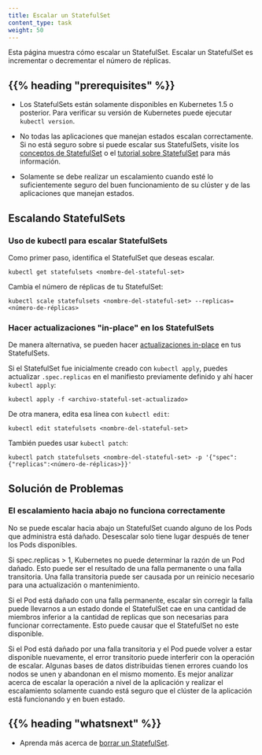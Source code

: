 ```yaml
---
title: Escalar un StatefulSet
content_type: task
weight: 50
---
```


<!-- overview -->


Esta página muestra cómo escalar un StatefulSet. Escalar un StatefulSet es
incrementar o decrementar el número de réplicas.

## {{% heading "prerequisites" %}}

- Los StatefulSets están solamente disponibles en Kubernetes 1.5 o posterior.
 Para verificar su versión de Kubernetes puede ejecutar `kubectl version`.

- No todas las aplicaciones que manejan estados escalan correctamente. Si no está seguro sobre si
 puede escalar sus StatefulSets, visite los [conceptos de StatefulSet](/docs/es/concepts/workloads/controllers/statefulset/)
 o el [tutorial sobre StatefulSet](/docs/tutorials/stateful-application/basic-stateful-set/) para más información.

- Solamente se debe realizar un escalamiento cuando esté lo suficientemente seguro del buen funcionamiento
 de su clúster y de las aplicaciones que manejan estados.
<!-- steps -->


## Escalando StatefulSets

### Uso de kubectl para escalar StatefulSets

Como primer paso, identifica el StatefulSet que deseas escalar.

```shell
kubectl get statefulsets <nombre-del-stateful-set>
```

Cambia el número de réplicas de tu StatefulSet:

```shell
kubectl scale statefulsets <nombre-del-stateful-set> --replicas=<número-de-réplicas>
```

### Hacer actualizaciones "in-place" en los StatefulSets

De manera alternativa, se pueden hacer [actualizaciones in-place](/docs/concepts/cluster-administration/manage-deployment/#in-place-updates-of-resources)
en tus StatefulSets.

Si el StatefulSet fue inicialmente creado con `kubectl apply`,
puedes actualizar `.spec.replicas` en el manifiesto previamente definido y ahí hacer `kubectl apply`:

```shell
kubectl apply -f <archivo-stateful-set-actualizado>
```

De otra manera, edita esa línea con `kubectl edit`:

```shell
kubectl edit statefulsets <nombre-del-stateful-set>
```

También puedes usar `kubectl patch`:

```shell
kubectl patch statefulsets <nombre-del-stateful-set> -p '{"spec":{"replicas":<número-de-réplicas>}}'
```

## Solución de Problemas

### El escalamiento hacia abajo no funciona correctamente

No se puede escalar hacia abajo un StatefulSet cuando alguno de los Pods que administra está
dañado. Desescalar solo tiene lugar después de tener los Pods disponibles.

Si spec.replicas > 1, Kubernetes no puede determinar la razón de un Pod dañado.
Esto puede ser el resultado de una falla permanente o una falla transitoria. Una falla
transitoria puede ser causada por un reinicio necesario para una actualización o mantenimiento.

Si el Pod está dañado con una falla permanente, escalar
sin corregir la falla puede llevarnos a un estado donde el StatefulSet cae en
una cantidad de miembros inferior a la cantidad de replicas que son necesarias para funcionar
correctamente. Esto puede causar que el StatefulSet no este disponible.

Si el Pod está dañado por una falla transitoria y el Pod puede volver a estar disponible nuevamente,
el error transitorio puede interferir con la operación de escalar. Algunas bases de datos
distribuidas tienen errores cuando los nodos se unen y abandonan en el mismo momento. Es mejor
analizar acerca de escalar la operación a nivel de la aplicación y realizar
el escalamiento solamente cuando está seguro que el clúster de la aplicación está
funcionando y en buen estado.

## {{% heading "whatsnext" %}}

- Aprenda más acerca de [borrar un StatefulSet](/docs/tasks/run-application/delete-stateful-set/).
